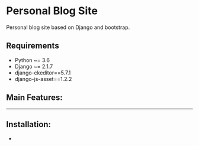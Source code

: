 # Personal Blog Site
Personal blog site based on Django and bootstrap.

## Requirements
* Python ~= 3.6
* Django ~= 2.1.7
* django-ckeditor==5.7.1
* django-js-asset==1.2.2

## Main Features:
****

## Installation:
*